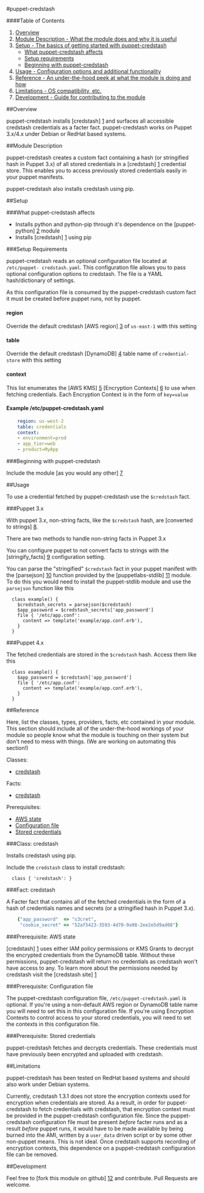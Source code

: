 #puppet-credstash

####Table of Contents

1. [Overview](#overview)
2. [Module Description - What the module does and why it is useful](#module-description)
3. [Setup - The basics of getting started with puppet-credstash](#setup)
    * [What puppet-credstash affects](#what-puppet-credstash-affects)
    * [Setup requirements](#setup-requirements)
    * [Beginning with puppet-credstash](#beginning-with-puppet-credstash)
4. [Usage - Configuration options and additional functionality](#usage)
5. [Reference - An under-the-hood peek at what the module is doing and how](#reference)
5. [Limitations - OS compatibility, etc.](#limitations)
6. [Development - Guide for contributing to the module](#development)

##Overview

puppet-credstash installs [credstash] [1] and surfaces all accessible credstash
credentials as a facter fact. puppet-credstash works on Puppet 3.x/4.x under
Debian or RedHat based systems.

##Module Description

puppet-credstash creates a custom fact containing a hash (or stringified hash in
Puppet 3.x) of all stored credentials in a [credstash] [1] credential store.
This enables you to access previously stored credentials easily in your puppet
manifests.

puppet-credstash also installs credstash using pip.

##Setup

###What puppet-credstash affects

* Installs python and python-pip through it's dependence on the 
[puppet-python] [2] module
* Installs [credstash] [1] using pip

###Setup Requirements

puppet-credstash reads an optional configuration file located at `/etc/puppet-
credstash.yaml`. This configuration file allows you to pass optional
configuration options to credstash. The file is a YAML hash/dictionary of
settings.

As this configuration file is consumed by the puppet-credstash custom fact it
must be created before puppet runs, not by puppet.

#### region

Override the default credstash 
[AWS region] [3] 
of `us-east-1` with this setting

#### table

Override the default credstash [DynamoDB] [4] table name of `credential-store`
with this setting

#### context

This list enumerates the [AWS KMS] [5] [Encryption Contexts] [6] to use when
fetching credentials. Each Encryption Context is in the form of `key=value`

#### Example /etc/puppet-credstash.yaml

~~~yaml
    region: us-west-2
    table: credentials
    context:
    - environment=prod
    - app_tier=web
    - product=MyApp
~~~

###Beginning with puppet-credstash

Include the module [as you would any other] [7]

##Usage

To use a credential fetched by puppet-credstash use the `$credstash` fact. 

###Puppet 3.x

With puppet 3.x, non-string facts, like the `$credstash` hash, are [converted to
strings] [8].

There are two methods to handle non-string facts in Puppet 3.x

You can configure puppet to not convert facts to strings with the
[stringify_facts] [9] configuration setting.

You can parse the "stringified" `$credstash` fact in your puppet manifest with
the [parsejson] [10] function provided by the [puppetlabs-stdlib] [11] module.
To do this you would need to install the puppet-stdlib module and use the
`parsejson` function like this

~~~puppet
  class example() {
    $credstash_secrets = parsejson($credstash)
    $app_password = $credstash_secrets['app_password']
    file { '/etc/app.conf':
      content => template('example/app.conf.erb'),
    }
  }
~~~

###Puppet 4.x

The fetched credentials are stored in the `$credstash` hash. Access them like this

~~~puppet
  class example() {
    $app_password = $credstash['app_password']
    file { '/etc/app.conf':
      content => template('example/app.conf.erb'),
    }
  }
~~~

##Reference

Here, list the classes, types, providers, facts, etc contained in your module.
This section should include all of the under-the-hood workings of your module so
people know what the module is touching on their system but don't need to mess
with things. (We are working on automating this section!)

Classes:

* [credstash](#class-credstash)

Facts:

* [credstash](#fact-credstash)

Prerequisites:

* [AWS state](#prerequisite-aws-state)
* [Configuration file](#prerequisite-configuration-file)
* [Stored credentials](#prerequisite-stored-credentials)

###Class: credstash

Installs credstash using pip.

Include the `credstash` class to install credstash:

~~~puppet
  class { 'credstash': }
~~~

###Fact: credstash

A Facter fact that contains all of the fetched credentials in the form of a hash
of credentials names and secrets (or a stringified hash in Puppet 3.x).

~~~ruby
    {"app_password"  => "s3cret",
     "cookie_secret" => "52af5423-3593-4d70-9a98-2ee2e5d9ad08"}
~~~

###Prerequisite: AWS state

[credstash] [1] uses either IAM policy permissions or KMS Grants to decrypt the
encrypted credentials from the DynamoDB table. Without these permissions,
puppet-credstash will return no credentials as credstash won't have access to
any. To learn more about the permissions needed by credstash visit the
[credstash site] [1]

###Prerequisite: Configuration file

The puppet-credstash configuration file, `/etc/puppet-credstash.yaml` is
optional. If you're using a non-default AWS region or DynamoDB table name you
will need to set this in this configuration file. If you're using Encryption
Contexts to control access to your stored credentials, you will need to set the
contexts in this configuration file.

###Prerequisite: Stored credentials

puppet-credstash fetches and decrypts credentials. These credentials must have
previously been encrypted and uploaded with credstash.

##Limitations

puppet-credstash has been tested on RedHat based systems and should also work
under Debian systems.

Currently, credstash 1.3.1 does not store the encryption contexts used for 
encryption when credentials are stored. As a result, in order for
puppet-credstash to fetch credentials with credstash, that encryption context
must be provided in the puppet-credstash configuration file. Since the
puppet-credstash configuration file must be present *before* facter runs and
as a result *before* puppet runs, it would have to be made available by being
burned into the AMI, written by a `user_data` driven script or by some other
non-puppet means. This is not ideal. Once credstash supports recording of
encryption contexts, this dependence on a puppet-credstash configuration file
can be removed.

##Development

Feel free to [fork this module on github] [12] and contribute. Pull Requests are
welcome.

[1]: https://github.com/LuminalOSS/credstash "Credstash"
[2]: https://forge.puppetlabs.com/stankevich/python "puppet-python module"
[3]: http://docs.aws.amazon.com/AWSEC2/latest/UserGuide/using-regions-availability-zones.html#concepts-regions-availability-zones "AWS Regions"
[4]: http://aws.amazon.com/dynamodb/ "DynamoDB"
[5]: http://aws.amazon.com/kms/ "Key Management Service"
[6]: http://docs.aws.amazon.com/kms/latest/developerguide/encrypt-context.html "Encryption Contexts"
[7]: https://docs.puppetlabs.com/puppet/latest/reference/modules_fundamentals.html#using-modules "Using Modules"
[8]: https://docs.puppetlabs.com/puppet/latest/reference/lang_facts_and_builtin_vars.html#handling-boolean-facts-in-older-puppet-versions "stringifying facts"
[9]: https://docs.puppetlabs.com/puppet/3.8/reference/deprecated_settings.html#stringifyfacts--true "stringify_facts"
[10]: https://forge.puppetlabs.com/puppetlabs/stdlib#parsejson "parsejson function"
[11]: https://forge.puppetlabs.com/puppetlabs/stdlib "puppet-stdlib module"
[12]: https://github.com/gene1wood/puppet-credstash "puppet-credstash module"
